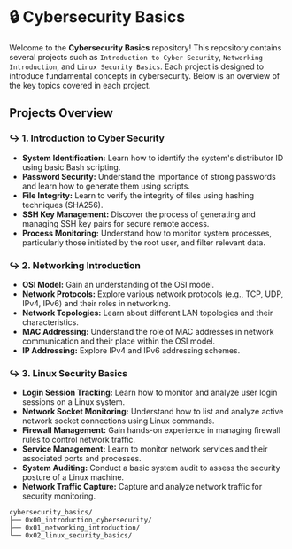 # 🔒 Cybersecurity Basics

Welcome to the **Cybersecurity Basics** repository! This repository contains several projects such as `Introduction to Cyber Security`, `Networking Introduction`, and `Linux Security Basics`. Each project is designed to introduce fundamental concepts in cybersecurity. Below is an overview of the key topics covered in each project.

## Projects Overview

### &#8618; 1. Introduction to Cyber Security

- **System Identification:** Learn how to identify the system's distributor ID using basic Bash scripting.
- **Password Security:** Understand the importance of strong passwords and learn how to generate them using scripts.
- **File Integrity:** Learn to verify the integrity of files using hashing techniques (SHA256).
- **SSH Key Management:** Discover the process of generating and managing SSH key pairs for secure remote access.
- **Process Monitoring:** Understand how to monitor system processes, particularly those initiated by the root user, and filter relevant data.

### &#8618; 2. Networking Introduction

- **OSI Model:** Gain an understanding of the OSI model.
- **Network Protocols:** Explore various network protocols (e.g., TCP, UDP, IPv4, IPv6) and their roles in networking.
- **Network Topologies:** Learn about different LAN topologies and their characteristics.
- **MAC Addressing:** Understand the role of MAC addresses in network communication and their place within the OSI model.
- **IP Addressing:** Explore IPv4 and IPv6 addressing schemes.

### &#8618; 3. Linux Security Basics

- **Login Session Tracking:** Learn how to monitor and analyze user login sessions on a Linux system.
- **Network Socket Monitoring:** Understand how to list and analyze active network socket connections using Linux commands.
- **Firewall Management:** Gain hands-on experience in managing firewall rules to control network traffic.
- **Service Management:** Learn to monitor network services and their associated ports and processes.
- **System Auditing:** Conduct a basic system audit to assess the security posture of a Linux machine.
- **Network Traffic Capture:** Capture and analyze network traffic for security monitoring.

```
cybersecurity_basics/
├── 0x00_introduction_cybersecurity/
├── 0x01_networking_introduction/
└── 0x02_linux_security_basics/
```
